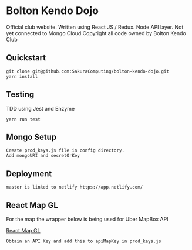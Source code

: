 # Bolton Kendo Dojo

Official club website. Written using React JS / Redux. Node API layer. Not yet connected to Mongo Cloud
Copyright all code owned by Bolton Kendo Club

## Quickstart

```
git clone git@github.com:SakuraComputing/bolton-kendo-dojo.git
yarn install
```

## Testing

TDD using Jest and Enzyme

```
yarn run test
```

## Mongo Setup

```
Create prod_keys.js file in config directory.
Add mongoURI and secretOrKey
```

## Deployment

```
master is linked to netlify https://app.netlify.com/

```

## React Map GL

For the map the wrapper below is being used for Uber MapBox API

[React Map GL](https://uber.github.io/react-map-gl/#/Documentation/api-reference/geolocate-control)

`Obtain an API Key and add this to apiMapKey in prod_keys.js`
